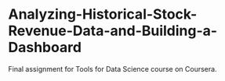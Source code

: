 # Analyzing-Historical-Stock-Revenue-Data-and-Building-a-Dashboard
Final assignment for Tools for Data Science course on Coursera.
